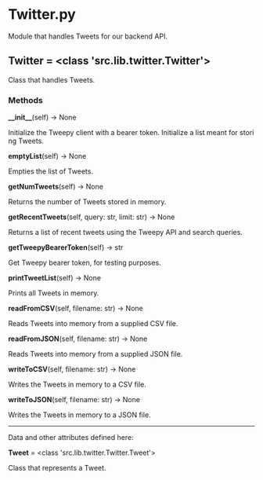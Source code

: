 # Twitter.py
Module that handles Tweets for our backend API.
       
## Twitter = <class 'src.lib.twitter.Twitter'>
  
Class that handles Tweets. 

### Methods 

**\_\_init\_\_**(self) -> None

Initialize the Tweepy client with a bearer token. Initialize a list meant for storing Tweets.

**emptyList**(self) -> None

Empties the list of Tweets.

**getNumTweets**(self) -> None

Returns the number of Tweets stored in memory.

**getRecentTweets**(self, query: str, limit: str) -> None

Returns a list of recent tweets using the Tweepy API and search queries.

**getTweepyBearerToken**(self) -> str

Get Tweepy bearer token, for testing purposes.

**printTweetList**(self) -> None

Prints all Tweets in memory.

**readFromCSV**(self, filename: str) -> None

Reads Tweets into memory from a supplied CSV file.

**readFromJSON**(self, filename: str) -> None

Reads Tweets into memory from a supplied JSON file.

**writeToCSV**(self, filename: str) -> None

Writes the Tweets in memory to a CSV file.

**writeToJSON**(self, filename: str) -> None

Writes the Tweets in memory to a JSON file.


* * *

Data and other attributes defined here:  

**Tweet** = <class 'src.lib.twitter.Twitter.Tweet'>

Class that represents a Tweet.